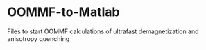 # OOMMF-to-Matlab
Files to start OOMMF calculations of ultrafast demagnetization and anisotropy quenching
